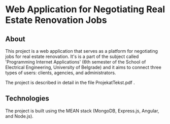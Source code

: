 # Web Application for Negotiating Real Estate Renovation Jobs

## About

This project is a web application that serves as a platform for negotiating jobs for real estate renovation. It's is a part of the subject called 'Programming Internet Applications' (6th semester of the School of Electrical Engineering, University of Belgrade) and it aims to connect three types of users: clients, agencies, and administrators. 

The project is described in detail in the file ProjekatTekst.pdf .

## Technologies

The project is built using the MEAN stack (MongoDB, Express.js, Angular, and Node.js).
